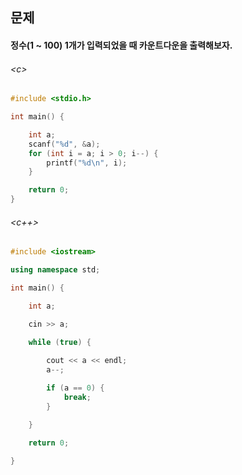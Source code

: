 
## 문제
#### 정수(1 ~ 100) 1개가 입력되었을 때 카운트다운을 출력해보자.

###### \<c\>
```c
#include <stdio.h>

int main() {

	int a;
	scanf("%d", &a);
	for (int i = a; i > 0; i--) {
		printf("%d\n", i);
	}

	return 0;
}
```

###### \<c++\>
```c++
#include <iostream>

using namespace std;

int main() {

	int a;

	cin >> a;

	while (true) {
		
		cout << a << endl;
		a--;

		if (a == 0) {
			break;
		}

	}

	return 0;

}
```

